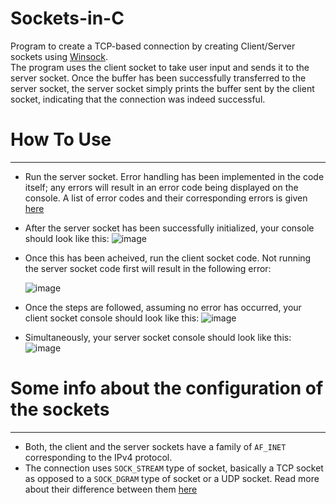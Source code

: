 # Sockets-in-C

Program to create a TCP-based connection by creating Client/Server sockets using [Winsock](https://docs.microsoft.com/en-us/windows/win32/winsock/winsock-reference "Winsock").  
The program uses the client socket to take user input and sends it to the server socket. Once the buffer has been successfully transferred to the server socket, the server socket simply prints the buffer sent by the client socket, indicating that the connection was indeed successful.


# How To Use
_____________

- Run the server socket. Error handling has been implemented in the code itself; any errors will result in an error code being displayed on the console. A list of error codes and their corresponding errors is given [here](https://docs.microsoft.com/en-us/windows/win32/winsock/windows-sockets-error-codes-2 "Winsock Error Codes")  
- After the server socket has been successfully initialized, your console should look like this:
![image](https://user-images.githubusercontent.com/66318555/121880264-6cf1b600-cd2b-11eb-9cb0-6ed3aa50c7f2.png)

- Once this has been acheived, run the client socket code. Not running the server socket code first will result in the following error:

     ![image](https://user-images.githubusercontent.com/66318555/121880563-c823a880-cd2b-11eb-9774-1cc9edf66218.png)
   
- Once the steps are followed, assuming no error has occurred, your client socket console should look like this:
![image](https://user-images.githubusercontent.com/66318555/121880912-30728a00-cd2c-11eb-8e57-adf967a0b813.png)

- Simultaneously, your server socket console should look like this:
![image](https://user-images.githubusercontent.com/66318555/121880996-497b3b00-cd2c-11eb-9397-fed8d5244cb6.png)

# Some info about the configuration of the sockets
________________
- Both, the client and the server sockets have a family of `AF_INET` corresponding to the IPv4 protocol. 
- The connection uses `SOCK_STREAM` type of socket, basically a TCP socket as opposed to a `SOCK_DGRAM` type of socket or a UDP socket. Read more about their difference between them [here](https://stackoverflow.com/questions/4688855/whats-the-difference-between-streams-and-datagrams-in-network-programming "SOCK STREAM vs DATAGRAM")
  

